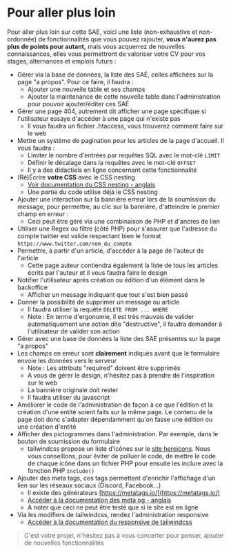 # Pour aller plus loin

Pour aller plus loin sur cette SAE, voici une liste (non-exhaustive et non-ordonnée) de fonctionnalités que vous pouvez rajouter, **vous n'aurez pas plus de points pour autant,** mais vous acquerrez de nouvelles connaissances, elles vous permettront de valoriser votre CV pour vos stages, alternances et emplois futurs :

- Gérer via la base de données, la liste des SAÉ, celles affichées sur la page "a propos". Pour ce faire, il faudra :
  - Ajouter une nouvelle table et ses champs
  - Ajouter la maintenance de cette nouvelle table dans l'administration pour pouvoir ajouter/éditer ces SAÉ
- Gérer une page 404, autrement dit afficher une page spécifique si l'utilisateur essaye d'accéder à une page qui n'existe pas
  - Il vous faudra un fichier .htaccess, vous trouverez comment faire sur le web
- Mettre un système de pagination pour les articles de la page d'accueil. Il vous faudra :
  - Limiter le nombre d'entrées par requêtes SQL avec le mot-clé `LIMIT`
  - Définir le décalage dans la requêtes avec le mot-clé `OFFSET`
  - Il y a des didactiels en ligne concernant cette fonctionnalité
- (Ré)Écrire **votre CSS** avec le CSS nesting
  - [Voir documentation du CSS nesting - anglais](https://developer.mozilla.org/en-US/docs/Web/CSS/CSS_nesting/Using_CSS_nesting)
  - Une partie du code utilise déjà le CSS nesting
- Ajouter une interaction sur la bannière erreur lors de la soumission du message, pour permettre, au clic sur la bannière, d'atteindre le premier champ en erreur :
  - Ceci peut être géré via une combinaison de PHP et d'ancres de lien
- Utiliser une Regex ou filtre (côté PHP) pour s'assurer que l'adresse du compte twitter est valide respectant bien le format `https://www.twitter.com/nom_du_compte`
- Permettre, à partir d'un article, d'accéder à la page de l'auteur de l'article
  - Cette page auteur contiendra également la liste de tous les articles écrits par l'auteur et il vous faudra faire le design
- Notifier l'utilisateur après création ou édition d'un élément dans le backoffice
  - Afficher un message indiquant que tout s'est bien passé
- Donner la possibilité de supprimer un message ou article
  - Il faudra utiliser la requête `DELETE FROM ... WHERE`
  - Note : En terme d'ergonomie, il est très mauvais de valider automatiquement une action dite "destructive", il faudra demander à l'utilisateur de valider son action
- Gérer avec une base de données la liste des SAE présentes sur la page "a propos"
- Les champs en erreur sont **clairement** indiqués avant que le formulaire envoie les données vers le serveur
    - Note : Les attributs "required" doivent être supprimés
    - A vous de gérer le design, n'hésitez pas à prendre de l'inspiration sur le web
    - La bannière originale doit rester
    - Il faudra utiliser du javascript
- Améliorer le code de l'administration de façon à ce que l'édition et la création d'une entité soient faits sur la même page. Le contenu de la page doit donc s'adapter dépendamment qu'on fasse une édition ou une création d'entité
- Afficher des pictogrammes dans l'administration. Par exemple, dans le bouton de soumission du formulaire
    - tailwindcss propose un liste d'icônes sur le [site heroicons](https://heroicons.com/). Nous vous conseillons, pour éviter de polluer le code, de mettre le code de chaque icône dans un fichier PHP pour ensuite les inclure avec la fonction PHP `include()`
- Ajouter des meta tags, ces tags permettent d'enrichir l'affichage d'un lien sur les réseaux sociaux (Discord, Facebook...)
  - Il existe des générateurs [https://metatags.io/](https://metatags.io/)
  - [Accéder à la documentation des meta og - anglais](https://ogp.me/)
  - A noter que ceci ne peut être testé que si le site est en ligne
- Via les modifiers de tailwindcss, rendez l'administration responsive
  - [Accéder à la documentation du responsive de tailwindcss](https://tailwindcss.com/docs/responsive-design)

> C'est votre projet, n'hésitez pas à vous concerter pour penser, ajouter de nouvelles fonctionnalités
